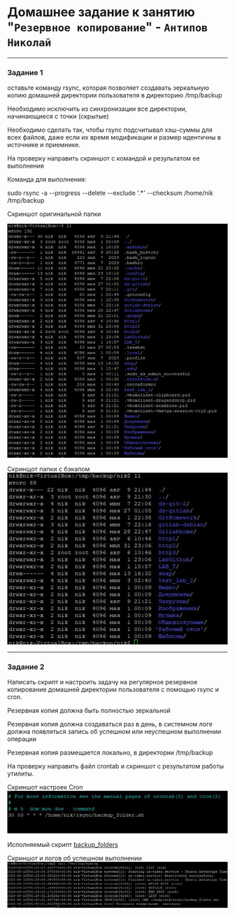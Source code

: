# Домашнее задание к занятию "`Резервное копирование`" - `Антипов Николай`



---

### Задание 1

оставьте команду rsync, которая позволяет создавать зеркальную копию домашней директории пользователя в директорию /tmp/backup

Необходимо исключить из синхронизации все директории, начинающиеся с точки (скрытые)

Необходимо сделать так, чтобы rsync подсчитывал хэш-суммы для всех файлов, даже если их время модификации и размер идентичны в источнике и приемнике.

На проверку направить скриншот с командой и результатом ее выполнения


Команда для выполнения: 

sudo rsync -a --progress --delete --exclude '.*' --checksum /home/nik /tmp/backup


Скриншот оригинальной папки

![1](https://github.com/NikolayAntipov/3_rsync/blob/main/img/1sourcefiles.JPG)

Скринщот папки с бэкапом
![11](https://github.com/NikolayAntipov/3_rsync/blob/main/img/1distanationfiles.JPG)


---

### Задание 2

Написать скрипт и настроить задачу на регулярное резервное копирование домашней директории пользователя с помощью rsync и cron.

Резервная копия должна быть полностью зеркальной

Резервная копия должна создаваться раз в день, в системном логе должна появляться запись об успешном или неуспешном выполнении операции

Резервная копия размещается локально, в директории /tmp/backup

На проверку направить файл crontab и скриншот с результатом работы утилиты.



Скриншот настроек Cron
 ![Cron](https://github.com/NikolayAntipov/3_rsync/blob/main/img/2cron.JPG)


Исполняемый скрипт [backup_folders](https://github.com/NikolayAntipov/3_rsync/blob/main/img/backup_folder.sh)

 
Скриншот и логов об успешном выполнении
 ![logs](https://github.com/NikolayAntipov/3_rsync/blob/main/img/2logfile.JPG)
 
 

